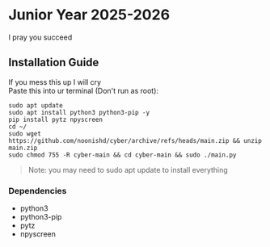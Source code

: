 # Junior Year 2025-2026
I pray you succeed
## Installation Guide
If you mess this up I will cry  
Paste this into ur terminal (Don't run as root):  
```
sudo apt update
sudo apt install python3 python3-pip -y
pip install pytz npyscreen
cd ~/
sudo wget https://github.com/noonishd/cyber/archive/refs/heads/main.zip && unzip main.zip
sudo chmod 755 -R cyber-main && cd cyber-main && sudo ./main.py
```
> Note: you may need to sudo apt update to install everything
### Dependencies
- python3
- python3-pip
- pytz
- npyscreen
